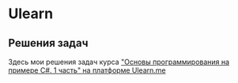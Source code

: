 # Ulearn
## Решения задач 

Здесь мои решения задач курса  ["Основы программирования на примере C#. 1 часть" на платформе Ulearn.me](https://ulearn.me/Course/BasicProgramming/)
